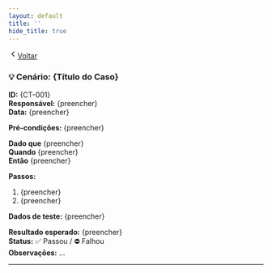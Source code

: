 ```yaml
---
layout: default
title: ''
hide_title: true
---
```


[  <svg width="18" height="18" viewBox="0 0 24 24" fill="none" aria-hidden="true" focusable="false" xmlns="http://www.w3.org/2000/svg">
    <path d="M15 18l-6-6 6-6" stroke="currentColor" stroke-width="2" stroke-linecap="round" stroke-linejoin="round"/>
  </svg>Voltar](../../readme.md)  

### 💡 Cenário: {Título do Caso}
**ID:** {CT-001}  
**Responsável:** {preencher}  
**Data:** {preencher}  

**Pré-condições:** {preencher}

**Dado que** {preencher}  
**Quando** {preencher}  
**Então** {preencher}

**Passos:**
1. {preencher}
2. {preencher}

**Dados de teste:** {preencher}

**Resultado esperado:** {preencher}  
**Status:** ✅ Passou / ⛔ Falhou  
**Observações:** ...

---